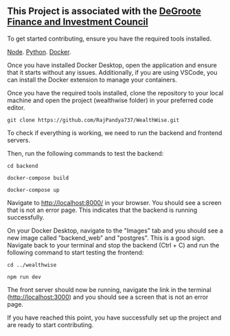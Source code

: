 ## This Project is associated with the [DeGroote Finance and Investment Council](https://www.degrootefinance.ca/)

To get started contributing, ensure you have the required tools installed. 

[Node](https://nodejs.org/en/download/).
[Python](https://www.python.org/downloads/).
[Docker](https://www.docker.com/products/docker-desktop).

Once you have installed Docker Desktop, open the application and ensure that it starts without any issues. Additionally, if you are using VSCode, you can install the Docker extension to manage your containers.

Once you have the required tools installed, clone the repository to your local machine and open the project (wealthwise folder) in your preferred code editor.
    
```
git clone https://github.com/RajPandya737/WealthWise.git
```


To check if everything is working, we need to run the backend and frontend servers. 

Then, run the following commands to test the backend:
```
cd backend
```
```
docker-compose build
```
```
docker-compose up
```

Navigate to [http://localhost:8000/](http://localhost:8000/) in your browser. You should see a screen that is not an error page. This indicates that the backend is running successfully.


On your Docker Desktop, navigate to the "Images" tab and you should see a new image called "backend_web" and "postgres". This is a good sign. Navigate back to your terminal and stop the backend (Ctrl + C) and run the following command to start testing the frontend:

```
cd ../wealthwise
```
```
npm run dev
```
The front server should now be running, navigate the link in the terminal ([http://localhost:3000](http://localhost:3000/)) and you should see a screen that is not an error page.


If you have reached this point, you have successfully set up the project and are ready to start contributing. 
